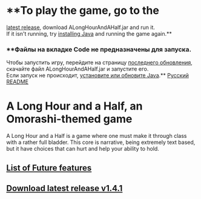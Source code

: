 # **To play the game, go to the
[latest release](https://github.com/javabird25/long-hour-and-a-half/releases/tag/v1.4.1),
download ALongHourAndAHalf.jar and run it.<br>If it isn't running,
try [installing Java](https://java.com) and running the game again.**
### **Файлы на вкладке Code не предназначены для запуска.
Чтобы запустить игру, перейдите на страницу
[последнего обновления](https://github.com/javabird25/long-hour-and-a-half/releases/tag/v1.3_rus),
скачайте файл ALongHourAndAHalf.jar и запустите его.
<br>Если запуск не происходит, [установите или обновите Java](https://java.com).**
[Русский README](https://github.com/javabird25/long-hour-and-a-half/blob/master-rus/README.md)

# A Long Hour and a Half, an Omorashi-themed game  
A Long Hour and a Half is a game where one must make it through class with a rather full bladder.
This core is narrative, being extremely text based, but it have choices that can hurt and help your ability to hold.

## [List of Future features](https://github.com/javabird25/long-hour-and-a-half/projects/2)

## [Download latest release v1.4.1](https://github.com/javabird25/long-hour-and-a-half/releases/tag/v1.4.1)
